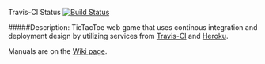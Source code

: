 Travis-CI Status [![Build Status](https://travis-ci.org/AustanJotnar/tripping-spice.png)](https://travis-ci.org/AustanJotnar/tripping-spice)

#####Description:
TicTacToe web game that uses continous integration and deployment design by utilizing 
services from [Travis-CI](https://travis-ci.org) and [Heroku](https://www.heroku.com/). 

Manuals are on the [Wiki page](https://github.com/AustanJotnar/tripping-spice/wiki).


